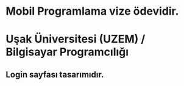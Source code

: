 # Mobil Programlama vize ödevidir.

# Uşak Üniversitesi (UZEM) / Bilgisayar Programcılığı



## Login sayfası tasarımıdır.


